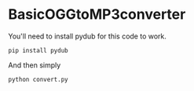 # BasicOGGtoMP3converter

You'll need to install pydub for this code to work.
```
pip install pydub
```

And then simply
```
python convert.py
```

